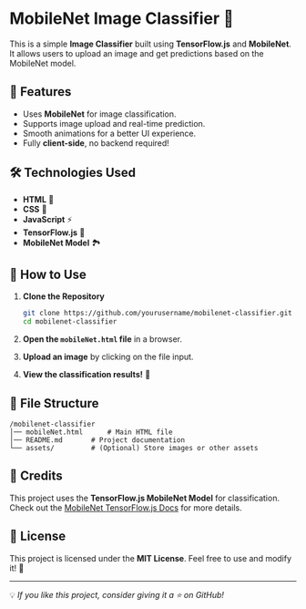 # MobileNet Image Classifier 🌟

This is a simple **Image Classifier** built using **TensorFlow.js** and **MobileNet**. It allows users to upload an image and get predictions based on the MobileNet model.

## 🚀 Features

- Uses **MobileNet** for image classification.
- Supports image upload and real-time prediction.
- Smooth animations for a better UI experience.
- Fully **client-side**, no backend required!



## 🛠️ Technologies Used

- **HTML** 📄
- **CSS** 🎨
- **JavaScript** ⚡
- **TensorFlow.js** 🧠
- **MobileNet Model** 🏞️

## 📌 How to Use

1. **Clone the Repository**  
   ```sh
   git clone https://github.com/yourusername/mobilenet-classifier.git
   cd mobilenet-classifier
   ```

2. **Open the `mobileNet.html` file** in a browser.

3. **Upload an image** by clicking on the file input.

4. **View the classification results!** 🎯

## 📂 File Structure

```
/mobilenet-classifier
│── mobileNet.html      # Main HTML file
│── README.md       # Project documentation
└── assets/         # (Optional) Store images or other assets
```


## 🌟 Credits

This project uses the **TensorFlow.js MobileNet Model** for classification.  
Check out the [MobileNet TensorFlow.js Docs](https://github.com/tensorflow/tfjs-models/tree/master/mobilenet) for more details.

## 📝 License

This project is licensed under the **MIT License**. Feel free to use and modify it! 🚀

---
💡 *If you like this project, consider giving it a ⭐ on GitHub!*
